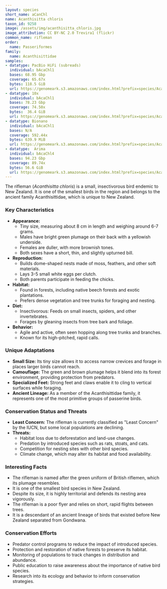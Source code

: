```yaml
---
layout: species
short_name: aCanChl
name: Acanthisitta chloris
taxon_id: 9258
image: /assets/img/acanthisitta_chloris.jpg
image_attribution: CC BY-NC 2.0 Trevira1 (flickr)
common_name: rifleman
order:
  name: Passeriformes
family:
  name: Acanthisittidae
samples:
- datatype: PacBio HiFi (subreads) 
  individual: bAcaChl1
  bases: 68.95 Gbp  
  coverage: 65.67x
  bytes: 118.5 GiB
  url: https://genomeark.s3.amazonaws.com/index.html?prefix=species/Acanthisitta_chloris/bAcaChl4/genomic_data/arima/
- datatype: 10x
  individual: bAcaChl1
  bases: 78.23 Gbp
  coverage: 74.50x
  bytes:  36.4 GiB 	
  url: https://genomeark.s3.amazonaws.com/index.html?prefix=species/Acanthisitta_chloris/bAcaChl1/genomic_data/10x/
- datatype: Bionano
  individual: bAcaChl1
  bases: N/A
  coverage: 592.44x
  bytes: 639.9 MiB
  url: https://genomeark.s3.amazonaws.com/index.html?prefix=species/Acanthisitta_chloris/bAcaChl1/genomic_data/bionano/
- datatype:  Arima
  individual: bAcaChl4
  bases: 94.23 Gbp
  coverage: 89.74x
  bytes: 56.6 GiB
  url: https://genomeark.s3.amazonaws.com/index.html?prefix=species/Acanthisitta_chloris/bAcaChl4/genomic_data/arima/
---
```

The rifleman (*Acanthisitta chloris*) is a small, insectivorous bird endemic to New Zealand. It is one of the smallest birds in the region and belongs to the ancient family Acanthisittidae, which is unique to New Zealand.

### Key Characteristics

* **Appearance:**
    * Tiny size, measuring about 8 cm in length and weighing around 6-7 grams.
    * Males have bright green plumage on their back with a yellowish underside.
    * Females are duller, with more brownish tones.
    * Both sexes have a short, thin, and slightly upturned bill.
* **Reproduction:**
    * Builds dome-shaped nests made of moss, feathers, and other soft materials.
    * Lays 3-5 small white eggs per clutch.
    * Both parents participate in feeding the chicks.
* **Habitat:**
    * Found in forests, including native beech forests and exotic plantations.
    * Prefers dense vegetation and tree trunks for foraging and nesting.
* **Diet:**
    * Insectivorous: Feeds on small insects, spiders, and other invertebrates.
    * Forages by gleaning insects from tree bark and foliage.
* **Behavior:**
    * Agile and active, often seen hopping along tree trunks and branches.
    * Known for its high-pitched, rapid calls.

### Unique Adaptations

* **Small Size:** Its tiny size allows it to access narrow crevices and forage in places larger birds cannot reach.
* **Camouflage:** The green and brown plumage helps it blend into its forest environment, providing protection from predators.
* **Specialized Feet:** Strong feet and claws enable it to cling to vertical surfaces while foraging.
* **Ancient Lineage:** As a member of the Acanthisittidae family, it represents one of the most primitive groups of passerine birds.

### Conservation Status and Threats

* **Least Concern:** The rifleman is currently classified as "Least Concern" by the IUCN, but some local populations are declining.
* **Threats:**
    * Habitat loss due to deforestation and land-use changes.
    * Predation by introduced species such as rats, stoats, and cats.
    * Competition for nesting sites with other bird species.
    * Climate change, which may alter its habitat and food availability.

### Interesting Facts

* The rifleman is named after the green uniform of British riflemen, which its plumage resembles.
* It is one of the smallest bird species in New Zealand.
* Despite its size, it is highly territorial and defends its nesting area vigorously.
* The rifleman is a poor flyer and relies on short, rapid flights between trees.
* It is a descendant of an ancient lineage of birds that existed before New Zealand separated from Gondwana.

### Conservation Efforts

* Predator control programs to reduce the impact of introduced species.
* Protection and restoration of native forests to preserve its habitat.
* Monitoring of populations to track changes in distribution and abundance.
* Public education to raise awareness about the importance of native bird species.
* Research into its ecology and behavior to inform conservation strategies.
